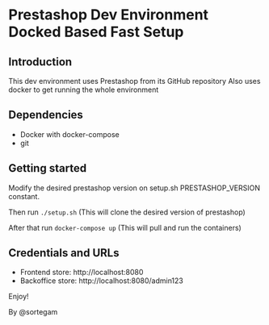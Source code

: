 # Prestashop Dev Environment Docked Based Fast Setup

Introduction
------------

This dev environment uses Prestashop from its GitHub repository
Also uses docker to get running the whole environment

Dependencies
------------

- Docker with docker-compose
- git

Getting started
---------------

Modify the desired prestashop version on setup.sh PRESTASHOP_VERSION constant.

Then run `./setup.sh` (This will clone the desired version of prestashop)

After that run `docker-compose up` (This will pull and run the containers)

Credentials and URLs
---------------------

- Frontend store: http://localhost:8080
- Backoffice store: http://localhost:8080/admin123

Enjoy!

By @sortegam
